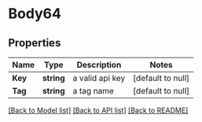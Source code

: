 # Body64

## Properties
Name | Type | Description | Notes
------------ | ------------- | ------------- | -------------
**Key** | **string** | a valid api key | [default to null]
**Tag** | **string** | a tag name | [default to null]

[[Back to Model list]](../README.md#documentation-for-models) [[Back to API list]](../README.md#documentation-for-api-endpoints) [[Back to README]](../README.md)



